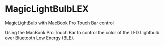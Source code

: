 # MagicLightBulbLEX
MagicLightBulb with MacBook Pro Touch Bar control

Using the MacBook Pro Touch Bar to control the color of the LED Lightbulb over Bluetooth Low Energy (BLE).
